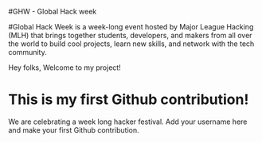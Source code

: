 #GHW - Global Hack week


#Global Hack Week is a week-long event hosted by Major League Hacking (MLH) that brings together students, developers, and makers from all over the world to build cool projects, learn new skills, and network with the tech community.


Hey folks,
Welcome to my project!

# This is my first Github contribution!

We are celebrating a week long hacker festival. Add your username here and make your first Github contribution.
